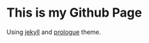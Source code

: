 # This is my Github Page

Using [jekyll](https://github.com/jekyll/jekyll) and [prologue](https://github.com/chrisbobbe/jekyll-theme-prologue) theme.